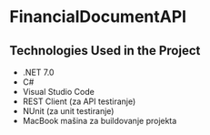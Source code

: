 # FinancialDocumentAPI

## Technologies Used in the Project

- .NET 7.0
- C#
- Visual Studio Code
- REST Client (za API testiranje)
- NUnit (za unit testiranje)
- MacBook mašina za buildovanje projekta

